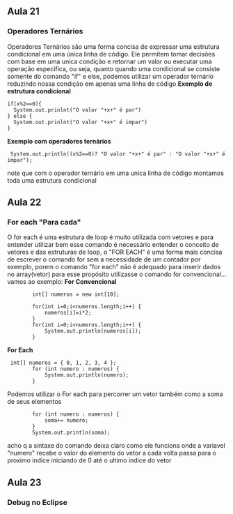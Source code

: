 ## Aula 21
### Operadores Ternários
Operadores Ternários são uma forma concisa de expressar uma estrutura condicional em uma única linha de código. Ele permitem tomar decisões com base em uma unica condição e retornar um valor ou executar uma operação especifica, ou seja, quanto quando uma condicional se consiste somente do comando "if" e else, podemos utilizar um operador ternário reduzindo nossa condição em apenas uma linha de código
**Exemplo de estrutura condicional**
```
if(x%2==0){
  System.out.prinlnt("O valor "+x+" é par")
} else {
  System.out.prinlnt("O valor "+x+" é impar")
}
```

**Exemplo com operadores ternários**
```
 System.out.println((x%2==0)? "O valor "+x+" é par" : "O valor "+x+" é impar");
```
note que com o operador ternário em uma unica linha de código montamos toda uma estrutura condicional


## Aula 22

### For each "Para cada"
O for each é uma estrutura de loop é muito utilizada com vetores e para entender utilizar bem esse comando é necessário entender o conceito de vetores e das estruturas de loop, o "FOR EACH" é uma forma mais concisa de escrever o comando for sem a necessidade de um contador por exemplo, porem o comando "for each" não é adequado para inserir dados no array(vetor) para esse propósito utilizasse o comando for convencional... vamos ao exemplo:
**For Convencional**
```
        int[] numeros = new int[10];

        for(int i=0;i<numeros.length;i++) {
            numeros[i]=i*2;    
        } 
        for(int i=0;i<numeros.length;i++) {
            System.out.println(numeros[i]);
        } 
```

**For Each**
```
 int[] numeros = { 0, 1, 2, 3, 4 };
        for (int numero : numeros) {
            System.out.println(numero);
        }
```
Podemos utilizar o For each para percorrer um vetor também como a soma de seus elementos

```
        for (int numero : numeros) {
            soma+= numero;
        }
        System.out.println(soma);
```
acho q a sintaxe do comando deixa claro como ele funciona onde a variavel "numero" recebe o valor do elemento do vetor a cada volta passa para o proximo indice iniciando de 0 até o ultimo indice do vetor

## Aula 23
### Debug no Eclipse